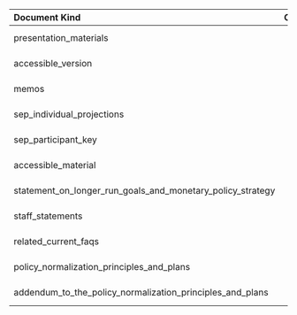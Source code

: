 | Document Kind                                              |   Count | Earliest   | Latest     |
|:-----------------------------------------------------------|--------:|:-----------|:-----------|
| presentation_materials                                     |     360 | 1976-03-29 | 2017-12-13 |
| accessible_version                                         |     103 | 2001-06-27 | 2012-12-12 |
| memos                                                      |      44 | 1955-01-11 | 2017-02-01 |
| sep_individual_projections                                 |      42 | 2007-10-31 | 2017-12-13 |
| sep_participant_key                                        |      30 | 2007-10-31 | 2017-12-13 |
| accessible_material                                        |      22 | 2007-10-31 | 2012-12-12 |
| statement_on_longer_run_goals_and_monetary_policy_strategy |       6 | 2012-01-25 | 2017-02-01 |
| staff_statements                                           |       4 | 1980-12-19 | 1998-08-18 |
| related_current_faqs                                       |       1 | 2012-09-13 | 2012-09-13 |
| policy_normalization_principles_and_plans                  |       1 | 2014-09-17 | 2014-09-17 |
| addendum_to_the_policy_normalization_principles_and_plans  |       1 | 2017-06-14 | 2017-06-14 |